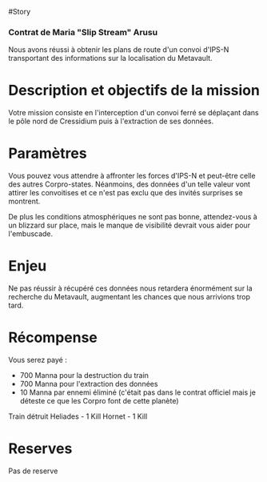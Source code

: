 #Story 

### Contrat de Maria "Slip Stream" Arusu

Nous avons réussi à obtenir les plans de route d'un convoi d'IPS-N transportant des informations sur la localisation du Metavault.

# Description et objectifs de la mission

Votre mission consiste en l'interception d'un convoi ferré se déplaçant dans le pôle nord de Cressidium puis à l'extraction de ses données. 

# Paramètres

Vous pouvez vous attendre à affronter les forces d'IPS-N et peut-être celle des autres Corpro-states. Néanmoins, des données d'un telle valeur vont attirer les convoitises et ce n'est pas exclu que  des invités surprises se montrent. 

De plus les conditions atmosphériques ne sont pas bonne, attendez-vous à un blizzard sur place, mais le manque de visibilité devrait vous aider pour l'embuscade.

# Enjeu

Ne pas réussir à récupéré ces données nous retardera énormément sur la recherche du Metavault, augmentant les chances que nous arrivions trop tard.

# Récompense

Vous serez payé : 
- 700 Manna pour la destruction du train
- 700 Manna pour l'extraction des données
- 10 Manna par ennemi éliminé (c'était pas dans le contrat officiel mais je déteste ce que les Corpro font de cette planète)

Train détruit
Heliades - 1 Kill
Hornet - 1 Kill

# Reserves

Pas de reserve